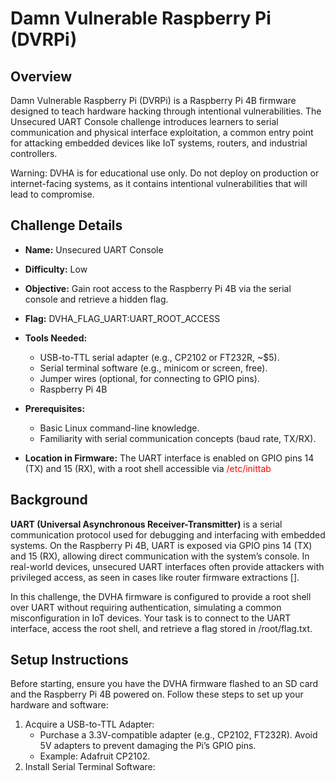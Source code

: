 # Damn Vulnerable Raspberry Pi (DVRPi)

## Overview

Damn Vulnerable Raspberry Pi (DVRPi) is a Raspberry Pi 4B firmware designed to teach hardware hacking through intentional vulnerabilities. The Unsecured UART Console challenge introduces learners to serial communication and physical interface exploitation, a common entry point for attacking embedded devices like IoT systems, routers, and industrial controllers.

Warning: DVHA is for educational use only. Do not deploy on production or internet-facing systems, as it contains intentional vulnerabilities that will lead to compromise.

## Challenge Details

- **Name:** Unsecured UART Console
- **Difficulty:** Low
- **Objective:** Gain root access to the Raspberry Pi 4B via the serial console and retrieve a hidden flag.
- **Flag:** DVHA_FLAG_UART:UART_ROOT_ACCESS
- **Tools Needed:**
  - USB-to-TTL serial adapter (e.g., CP2102 or FT232R, ~$5).
  - Serial terminal software (e.g., minicom or screen, free).
  - Jumper wires (optional, for connecting to GPIO pins).
  - Raspberry Pi 4B

- **Prerequisites:**
  - Basic Linux command-line knowledge.
  - Familiarity with serial communication concepts (baud rate, TX/RX).

- **Location in Firmware:** The UART interface is enabled on GPIO pins 14 (TX) and 15 (RX), with a root shell accessible via <span style="color: red;">/etc/inittab</span>
  
## Background

**UART (Universal Asynchronous Receiver-Transmitter)** is a serial communication protocol used for debugging and interfacing with embedded systems. On the Raspberry Pi 4B, UART is exposed via GPIO pins 14 (TX) and 15 (RX), allowing direct communication with the system’s console. In real-world devices, unsecured UART interfaces often provide attackers with privileged access, as seen in cases like router firmware extractions [].

In this challenge, the DVHA firmware is configured to provide a root shell over UART without requiring authentication, simulating a common misconfiguration in IoT devices. Your task is to connect to the UART interface, access the root shell, and retrieve a flag stored in <span style="color🪸">/root/flag.txt</span>.

## Setup Instructions

Before starting, ensure you have the DVHA firmware flashed to an SD card and the Raspberry Pi 4B powered on. Follow these steps to set up your hardware and software:

1. Acquire a USB-to-TTL Adapter:
    - Purchase a 3.3V-compatible adapter (e.g., CP2102, FT232R). Avoid 5V adapters to prevent damaging the Pi’s GPIO pins.
    - Example: Adafruit CP2102.
2. Install Serial Terminal Software:
